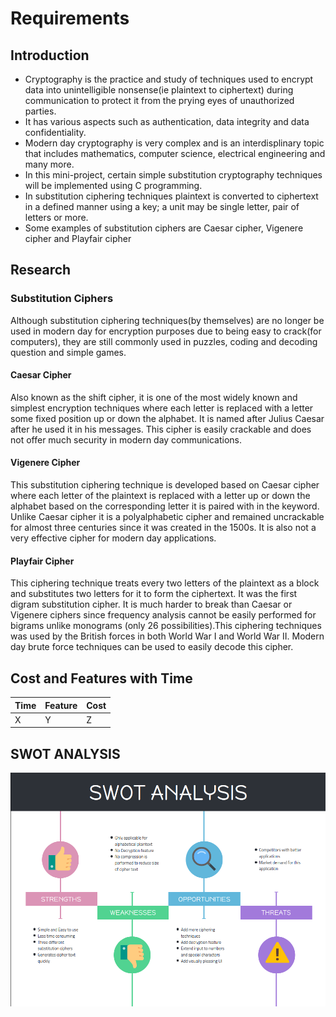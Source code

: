 # Requirements
## Introduction

* Cryptography is the practice and study of techniques used to encrypt data into unintelligible nonsense(ie plaintext to ciphertext) during communication to protect it from the prying eyes of unauthorized parties.
* It has various aspects such as authentication, data integrity and data confidentiality.
* Modern day cryptography is very complex and is an interdisplinary topic that includes mathematics, computer science, electrical engineering and many more.
* In this mini-project, certain simple substitution cryptography techniques will be implemented using C programming.
* In substitution ciphering techniques plaintext is converted to ciphertext in a defined manner using a key; a unit may be single letter, pair of letters or more.
* Some examples of substitution ciphers are Caesar cipher, Vigenere cipher and Playfair cipher

## Research
### Substitution Ciphers

Although substitution ciphering techniques(by themselves) are no longer be used in modern day for encryption purposes due to being easy to crack(for computers), they are still commonly used in puzzles, coding and decoding question and simple games.

#### Caesar Cipher
Also known as the shift cipher, it is one of the most widely known and simplest encryption techniques where each letter is replaced with a letter some fixed position up or down the alphabet. It is named after Julius Caesar after he used it in his messages. This cipher is easily crackable and does not offer much security in modern day communications.

#### Vigenere Cipher
This substitution ciphering technique is developed based on Caesar cipher where each letter of the plaintext is replaced with a letter up or down the alphabet based on the corresponding letter it is paired with in the keyword. Unlike Caesar cipher it is a polyalphabetic cipher and remained uncrackable for almost three centuries since it was created in the 1500s. It is also not a very effective cipher for modern day applications.

#### Playfair Cipher
This ciphering technique treats every two letters of the plaintext as a block and substitutes two letters for it to form the ciphertext. It was the first digram substitution cipher. It is much harder to break than Caesar or Vigenere ciphers since frequency analysis cannot be easily performed for bigrams unlike monograms (only 26 possibilities).This ciphering techniques was used by the British forces in both World War I and World War II. Modern day brute force techniques can be used to easily decode this cipher.

## Cost and Features with Time 
| Time | Feature | Cost |
| ----- | ----- | ----- |
|   X   |   Y   |   Z   |

## SWOT ANALYSIS
![SWOT Analysis](https://github.com/NalinBharathiEaswaramoorthy/StepIn_MiniProject_C/blob/master/1_Requirements/SWOT.png)
